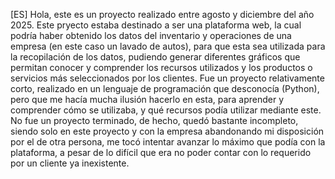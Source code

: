 [ES] 
Hola, este es un proyecto realizado entre agosto y diciembre del año 2025. Este pryecto estaba destinado a ser una plataforma web, la cual podría haber obtenido los datos del inventario y operaciones de una empresa (en este caso un lavado de autos), para que esta sea utilizada para la recopilación de los datos, pudiendo generar diferentes gráficos que permitan conocer y comprender los recursos utilizados y los productos o servicios más seleccionados por los clientes.
Fue un proyecto relativamente corto, realizado en un lenguaje de programación que desconocía (Python), pero que me hacía mucha ilusión hacerlo en esta, para aprender y comprender cómo se utilizaba, y qué recursos podía utilizar mediante este.
No fue un proyecto terminado, de hecho, quedó bastante incompleto, siendo solo en este proyecto y con la empresa abandonando mi disposición por el de otra persona, me tocó intentar avanzar lo máximo que podía con la plataforma, a pesar de lo difícil que era no poder contar con lo requerido por un cliente ya inexistente.
